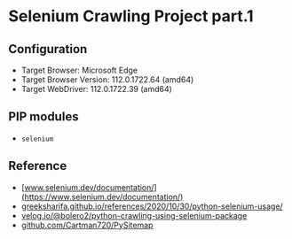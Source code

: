 # Selenium Crawling Project part.1

## Configuration

- Target Browser: Microsoft Edge
- Target Browser Version: 112.0.1722.64 (amd64)
- Target WebDriver: 112.0.1722.39 (amd64)

## PIP modules
- `selenium`

## Reference
- [www.selenium.dev/documentation/](https://www.selenium.dev/documentation/)
- [greeksharifa.github.io/references/2020/10/30/python-selenium-usage/](https://greeksharifa.github.io/references/2020/10/30/python-selenium-usage)
- [velog.io/@bolero2/python-crawling-using-selenium-package](https://velog.io/@bolero2/python-crawling-using-selenium-package)
- [github.com/Cartman720/PySitemap](https://github.com/Cartman720/PySitemap)